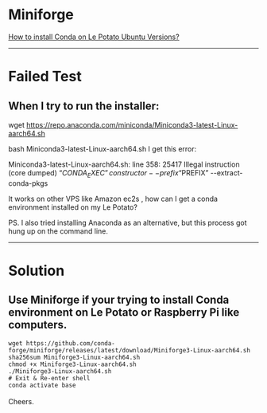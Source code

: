 # Miniforge
[How to install Conda on Le Potato Ubuntu Versions?](https://hub.libre.computer/t/how-to-install-conda-on-le-potato-ubuntu-versions/1516)

---
# Failed Test

## When I try to run the installer:

wget https://repo.anaconda.com/miniconda/Miniconda3-latest-Linux-aarch64.sh

bash Miniconda3-latest-Linux-aarch64.sh
I get this error:

Miniconda3-latest-Linux-aarch64.sh: line 358: 25417 Illegal instruction (core dumped) “$CONDA_EXEC” constructor --prefix “$PREFIX” --extract-conda-pkgs

It works on other VPS like Amazon ec2s , how can I get a conda environment installed on my Le Potato?

PS. I also tried installing Anaconda as an alternative, but this process got hung up on the command line.

---
# Solution

## Use Miniforge if your trying to install Conda environment on Le Potato or Raspberry Pi like computers.

`wget https://github.com/conda-forge/miniforge/releases/latest/download/Miniforge3-Linux-aarch64.sh`<br>
`sha256sum Miniforge3-Linux-aarch64.sh`<br>
`chmod +x Miniforge3-Linux-aarch64.sh`<br>
`./Miniforge3-Linux-aarch64.sh`<br>
`# Exit & Re-enter shell`<br>
`conda activate base`<br>
<br>
Cheers.
